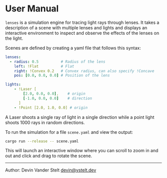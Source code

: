 # User Manual

`lenses` is a simulation engine for tracing light rays through lenses. It takes
a description of a scene with multiple lenses and lights and displays an
interactive environment to inspect and observe the effects of the lenses on the
light.

Scenes are defined by creating a yaml file that follows this syntax:

```yaml
lenses:
  - radius: 0.5          # Radius of the lens
    left: !Flat          # Flat
    right: !Convex 0.2   # Convex radius, can also specify !Concave
    pos: [0.0, 0.0, 0.0] # Position of the lens

lights:
    - !Laser [
        [2.0, 0.0, 0.0],    # origin
        [-1.0, 0.0, 0.0]    # direction
      ]
    - !Point [2.0, 1.0, 0.0] # origin
```

A Laser shoots a single ray of light in a single direction while a point light
shoots 1000 rays in random directions.

To run the simulation for a file `scene.yaml` and view the output:

```sh
cargo run --release -- scene.yaml
```

This will launch an interactive window where you can scroll to zoom in and out
and click and drag to rotate the scene.

____________

Author: Devin Vander Stelt <devin@vstelt.dev>
